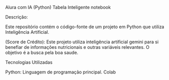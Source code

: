Alura com IA (Python) Tabela Inteligente notebook

Descrição:

Este repositório contém o código-fonte de um projeto em Python que utiliza Inteligência Artificial.

(Score de Crédito): Este projeto utiliza inteligência artificial gemini para si benefiar de informações nutricionais e outras variáveis relevantes. O objetivo é a busca pela boa saude.

Tecnologias Utilizadas

Python: Linguagem de programação principal. Colab
